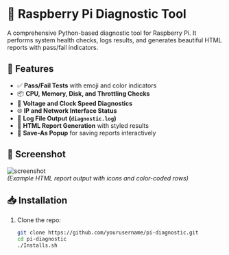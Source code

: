 # 🧪 Raspberry Pi Diagnostic Tool

A comprehensive Python-based diagnostic tool for Raspberry Pi. It performs system health checks, logs results, and generates beautiful HTML reports with pass/fail indicators.

## 🚀 Features

- ✅ **Pass/Fail Tests** with emoji and color indicators
- 📦 **CPU, Memory, Disk, and Throttling Checks**
- 🔋 **Voltage and Clock Speed Diagnostics**
- 🌐 **IP and Network Interface Status**
- 🧾 **Log File Output (`diagnostic.log`)**
- 🎨 **HTML Report Generation** with styled results
- 💾 **Save-As Popup** for saving reports interactively

## 📸 Screenshot

![screenshot](docs/screenshot.png)  
*(Example HTML report output with icons and color-coded rows)*

## 📥 Installation

1. Clone the repo:
   ```bash
   git clone https://github.com/yourusername/pi-diagnostic.git
   cd pi-diagnostic
   ./Installs.sh

